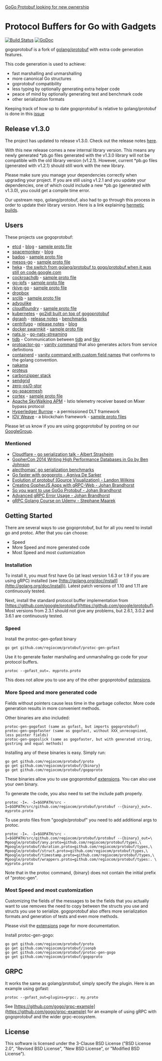 [GoGo Protobuf looking for new ownership](https://github.com/regiocom/protobuf/issues/691)

# Protocol Buffers for Go with Gadgets

[![Build Status](https://travis-ci.org/gogo/protobuf.svg?branch=master)](https://travis-ci.org/gogo/protobuf)
[![GoDoc](https://godoc.org/github.com/regiocom/protobuf?status.svg)](http://godoc.org/github.com/regiocom/protobuf)

gogoprotobuf is a fork of <a href="https://github.com/golang/protobuf">golang/protobuf</a> with extra code generation features.

This code generation is used to achieve:

  - fast marshalling and unmarshalling
  - more canonical Go structures
  - goprotobuf compatibility
  - less typing by optionally generating extra helper code
  - peace of mind by optionally generating test and benchmark code
  - other serialization formats

Keeping track of how up to date gogoprotobuf is relative to golang/protobuf is done in this
<a href="https://github.com/regiocom/protobuf/issues/191">issue</a>

## Release v1.3.0

The project has updated to release v1.3.0. Check out the release notes <a href="https://github.com/regiocom/protobuf/releases/tag/v1.3.0">here</a>.

With this new release comes a new internal library version. This means any newly generated *pb.go files generated with the v1.3.0 library will not be compatible with the old library version (v1.2.1). However, current *pb.go files (generated with v1.2.1) should still work with the new library.

Please make sure you manage your dependencies correctly when upgrading your project. If you are still using v1.2.1 and you update your dependencies, one of which could include a new *pb.go (generated with v1.3.0), you could get a compile time error.

Our upstream repo, golang/protobuf, also had to go through this process in order to update their library version.
Here is a link explaining <a href="https://github.com/golang/protobuf/issues/763#issuecomment-442434870">hermetic builds</a>.


## Users

These projects use gogoprotobuf:

  - <a href="http://godoc.org/github.com/coreos/etcd">etcd</a> - <a href="https://blog.gopheracademy.com/advent-2015/etcd-distributed-key-value-store-with-grpc-http2/">blog</a> - <a href="https://github.com/coreos/etcd/blob/master/etcdserver/etcdserverpb/etcdserver.proto">sample proto file</a>
  - <a href="https://www.spacemonkey.com/">spacemonkey</a> - <a href="https://www.spacemonkey.com/blog/posts/go-space-monkey">blog</a>
  - <a href="http://badoo.com">badoo</a> - <a href="https://github.com/badoo/lsd/blob/32061f501c5eca9c76c596d790b450501ba27b2f/proto/lsd.proto">sample proto file</a>
  - <a href="https://github.com/mesos/mesos-go">mesos-go</a> - <a href="https://github.com/mesos/mesos-go/blob/f9e5fb7c2f50ab5f23299f26b6b07c5d6afdd252/api/v0/mesosproto/authentication.proto">sample proto file</a>
  - <a href="https://github.com/mozilla-services/heka">heka</a> - <a href="https://github.com/mozilla-services/heka/commit/eb72fbf7d2d28249fbaf8d8dc6607f4eb6f03351">the switch from golang/protobuf to gogo/protobuf when it was still on code.google.com</a>
  - <a href="https://github.com/cockroachdb/cockroach">cockroachdb</a> - <a href="https://github.com/cockroachdb/cockroach/blob/651d54d393e391a30154e9117ab4b18d9ee6d845/roachpb/metadata.proto">sample proto file</a>
  - <a href="https://github.com/jbenet/go-ipfs">go-ipfs</a> - <a href="https://github.com/ipfs/go-ipfs/blob/2b6da0c024f28abeb16947fb452787196a6b56a2/merkledag/pb/merkledag.proto">sample proto file</a>
  - <a href="https://github.com/philhofer/rkive">rkive-go</a> - <a href="https://github.com/philhofer/rkive/blob/e5dd884d3ea07b341321073882ae28aa16dd11be/rpbc/riak_dt.proto">sample proto file</a>
  - <a href="https://www.dropbox.com">dropbox</a>
  - <a href="https://srclib.org/">srclib</a> - <a href="https://github.com/sourcegraph/srclib/blob/6538858f0c410cac5c63440317b8d009e889d3fb/graph/def.proto">sample proto file</a>
  - <a href="http://www.adyoulike.com/">adyoulike</a>
  - <a href="http://www.cloudfoundry.org/">cloudfoundry</a> - <a href="https://github.com/cloudfoundry/bbs/blob/d673710b8c4211037805129944ee4c5373d6588a/models/events.proto">sample proto file</a>
  - <a href="http://kubernetes.io/">kubernetes</a> - <a href="https://github.com/kubernetes/kubernetes/tree/88d8628137f94ee816aaa6606ae8cd045dee0bff/cmd/libs/go2idl">go2idl built on top of gogoprotobuf</a>
  - <a href="https://dgraph.io/">dgraph</a> - <a href="https://github.com/dgraph-io/dgraph/releases/tag/v0.4.3">release notes</a> - <a href="https://discuss.dgraph.io/t/gogoprotobuf-is-extremely-fast/639">benchmarks</a></a>
  - <a href="https://github.com/centrifugal/centrifugo">centrifugo</a> - <a href="https://forum.golangbridge.org/t/centrifugo-real-time-messaging-websocket-or-sockjs-server-v1-5-0-released/2861">release notes</a> - <a href="https://medium.com/@fzambia/centrifugo-protobuf-inside-json-outside-21d39bdabd68#.o3icmgjqd">blog</a>
  - <a href="https://github.com/docker/swarmkit">docker swarmkit</a> - <a href="https://github.com/docker/swarmkit/blob/63600e01af3b8da2a0ed1c9fa6e1ae4299d75edb/api/objects.proto">sample proto file</a>
  - <a href="https://nats.io/">nats.io</a> - <a href="https://github.com/nats-io/go-nats-streaming/blob/master/pb/protocol.proto">go-nats-streaming</a>
  - <a href="https://github.com/pingcap/tidb">tidb</a> - Communication between <a href="https://github.com/pingcap/tipb/blob/master/generate-go.sh#L4">tidb</a> and <a href="https://github.com/pingcap/kvproto/blob/master/generate_go.sh#L3">tikv</a>
  - <a href="https://github.com/AsynkronIT/protoactor-go">protoactor-go</a> - <a href="https://github.com/AsynkronIT/protoactor-go/blob/master/protobuf/protoc-gen-protoactor/main.go">vanity command</a> that also generates actors from service definitions
  - <a href="https://containerd.io/">containerd</a> - <a href="https://github.com/containerd/containerd/tree/master/cmd/protoc-gen-gogoctrd">vanity command with custom field names</a> that conforms to the golang convention.
  - <a href="https://github.com/heroiclabs/nakama">nakama</a>
  - <a href="https://github.com/src-d/proteus">proteus</a>
  - <a href="https://github.com/go-graphite">carbonzipper stack</a>
  - <a href="https://sendgrid.com/">sendgrid</a>
  - <a href="https://github.com/zero-os/0-stor">zero-os/0-stor</a>
  - <a href="https://github.com/spacemeshos/go-spacemesh">go-spacemesh</a>
  - <a href="https://github.com/weaveworks/cortex">cortex</a> - <a href="https://github.com/weaveworks/cortex/blob/fee02a59729d3771ef888f7bf0fd050e1197c56e/pkg/ingester/client/cortex.proto">sample proto file</a>
  - <a href="http://skywalking.apache.org/">Apache SkyWalking APM</a> - Istio telemetry receiver based on Mixer bypass protocol
  - <a href="https://github.com/hyperledger/burrow">Hyperledger Burrow</a> - a permissioned DLT framework
  - <a href="https://github.com/iov-one/weave">IOV Weave</a> - a blockchain framework - <a href="https://github.com/iov-one/weave/tree/23f9856f1e316f93cb3d45d92c4c6a0c4810f6bf/spec/gogo">sample proto files</a>

Please let us know if you are using gogoprotobuf by posting on our <a href="https://groups.google.com/forum/#!topic/gogoprotobuf/Brw76BxmFpQ">GoogleGroup</a>.

### Mentioned

  - <a href="http://www.slideshare.net/albertstrasheim/serialization-in-go">Cloudflare - go serialization talk - Albert Strasheim</a>
  - <a href="https://youtu.be/4xB46Xl9O9Q?t=557">GopherCon 2014 Writing High Performance Databases in Go by Ben Johnson</a>
  - <a href="https://github.com/alecthomas/go_serialization_benchmarks">alecthomas' go serialization benchmarks</a>
  - <a href="http://agniva.me/go/2017/11/18/gogoproto.html">Go faster with gogoproto - Agniva De Sarker</a>
  - <a href="https://www.youtube.com/watch?v=CY9T020HLP8">Evolution of protobuf (Gource Visualization) - Landon Wilkins</a>
  - <a href="https://fosdem.org/2018/schedule/event/gopherjs/">Creating GopherJS Apps with gRPC-Web - Johan Brandhorst</a>
  - <a href="https://jbrandhorst.com/post/gogoproto/">So you want to use GoGo Protobuf - Johan Brandhorst</a>
  - <a href="https://jbrandhorst.com/post/grpc-errors/">Advanced gRPC Error Usage - Johan Brandhorst</a>
  - <a href="https://www.udemy.com/grpc-golang/?couponCode=GITHUB10">gRPC Golang Course on Udemy - Stephane Maarek</a>

## Getting Started

There are several ways to use gogoprotobuf, but for all you need to install go and protoc.
After that you can choose:

  - Speed
  - More Speed and more generated code
  - Most Speed and most customization

### Installation

To install it, you must first have Go (at least version 1.6.3 or 1.9 if you are using gRPC) installed (see [http://golang.org/doc/install](http://golang.org/doc/install)).
Latest patch versions of 1.10 and 1.11 are continuously tested.

Next, install the standard protocol buffer implementation from [https://github.com/google/protobuf](https://github.com/google/protobuf).
Most versions from 2.3.1 should not give any problems, but 2.6.1, 3.0.2 and 3.6.1 are continuously tested.

### Speed

Install the protoc-gen-gofast binary

    go get github.com/regiocom/protobuf/protoc-gen-gofast

Use it to generate faster marshaling and unmarshaling go code for your protocol buffers.

    protoc --gofast_out=. myproto.proto

This does not allow you to use any of the other gogoprotobuf [extensions](https://github.com/regiocom/protobuf/blob/master/extensions.md).

### More Speed and more generated code

Fields without pointers cause less time in the garbage collector.
More code generation results in more convenient methods.

Other binaries are also included:

    protoc-gen-gogofast (same as gofast, but imports gogoprotobuf)
    protoc-gen-gogofaster (same as gogofast, without XXX_unrecognized, less pointer fields)
    protoc-gen-gogoslick (same as gogofaster, but with generated string, gostring and equal methods)

Installing any of these binaries is easy.  Simply run:

    go get github.com/regiocom/protobuf/proto
    go get github.com/regiocom/protobuf/{binary}
    go get github.com/regiocom/protobuf/gogoproto

These binaries allow you to use gogoprotobuf [extensions](https://github.com/regiocom/protobuf/blob/master/extensions.md). You can also use your own binary.

To generate the code, you also need to set the include path properly.

    protoc -I=. -I=$GOPATH/src -I=$GOPATH/src/github.com/regiocom/protobuf/protobuf --{binary}_out=. myproto.proto

To use proto files from "google/protobuf" you need to add additional args to protoc.

    protoc -I=. -I=$GOPATH/src -I=$GOPATH/src/github.com/regiocom/protobuf/protobuf --{binary}_out=\
    Mgoogle/protobuf/any.proto=github.com/regiocom/protobuf/types,\
    Mgoogle/protobuf/duration.proto=github.com/regiocom/protobuf/types,\
    Mgoogle/protobuf/struct.proto=github.com/regiocom/protobuf/types,\
    Mgoogle/protobuf/timestamp.proto=github.com/regiocom/protobuf/types,\
    Mgoogle/protobuf/wrappers.proto=github.com/regiocom/protobuf/types:. \
    myproto.proto

Note that in the protoc command, {binary} does not contain the initial prefix of "protoc-gen".

### Most Speed and most customization

Customizing the fields of the messages to be the fields that you actually want to use removes the need to copy between the structs you use and structs you use to serialize.
gogoprotobuf also offers more serialization formats and generation of tests and even more methods.

Please visit the [extensions](https://github.com/regiocom/protobuf/blob/master/extensions.md) page for more documentation.

Install protoc-gen-gogo:

    go get github.com/regiocom/protobuf/proto
    go get github.com/regiocom/protobuf/jsonpb
    go get github.com/regiocom/protobuf/protoc-gen-gogo
    go get github.com/regiocom/protobuf/gogoproto

## GRPC

It works the same as golang/protobuf, simply specify the plugin.
Here is an example using gofast:

    protoc --gofast_out=plugins=grpc:. my.proto

See [https://github.com/gogo/grpc-example](https://github.com/gogo/grpc-example) for an example of using gRPC with gogoprotobuf and the wider grpc-ecosystem.


## License
This software is licensed under the 3-Clause BSD License
("BSD License 2.0", "Revised BSD License", "New BSD License", or "Modified BSD License").


